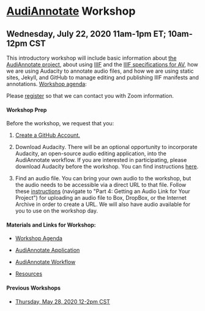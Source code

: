 # [AudiAnnotate](https://hipstas.github.io/AudiAnnotate/) Workshop 
## Wednesday, July 22, 2020 11am-1pm ET; 10am-12pm CST

This introductory workshop will include basic information about [the AudiAnnotate project](http://hipstas.org/audiannotate/), about using [IIIF](https://iiif.io/) and the [IIIF specifications for AV](https://iiif.io/community/groups/av/), how we are using Audacity to annotate audio files, and how we are using static sites, Jekyll, and GitHub to manage editing and publishing IIIF manifests and annotations. [Workshop agenda](agenda_7_20.md): 

Please [register](https://docs.google.com/forms/d/e/1FAIpQLSeO-Rf_QeqYDB6KXKhqwwvYYzCkKUJ8fs9Fg7Ysv5lBdrI_Vw/viewform?usp=sf_link) so that we can contact you with Zoom information. 

#### Workshop Prep
Before the workshop, we request that you: 

1. [Create a GitHub Account.](https://github.com/account/organizations/new?plan=free&ref_cta=Create%2520a%2520free%2520organization&ref_loc=topcarousel&ref_page=%2Fpricing) 

2. Download Audacity. There will be an optional opportunity to incorporate Audacity, an open-source audio editing application, into the AudiAnnotate workflow. If you are interested in participating, please download Audacity before the workshop. You can find instructions [here](workflow.md).

3. Find an audio file. You can bring your own audio to the workshop, but the audio needs to be accessible via a direct URL to that file. Follow these [instructions](workflow.md) (navigate to "Part 4: Getting an Audio Link for Your Project") for uploading an audio file to Box, DropBox, or the Internet Archive in order to create a URL. We will also have audio available for you to use on the workshop day. 


#### Materials and Links for Workshop: 

* [Workshop Agenda](agenda_7_20.md) 

* [AudiAnnotate Application](http://audiannotate.brumfieldlabs.com/)

* [AudiAnnotate Workflow](workflow.md)

* [Resources](resources.md)


#### Previous Workshops
* [Thursday, May 28, 2020 12-2pm CST](agenda.md)



